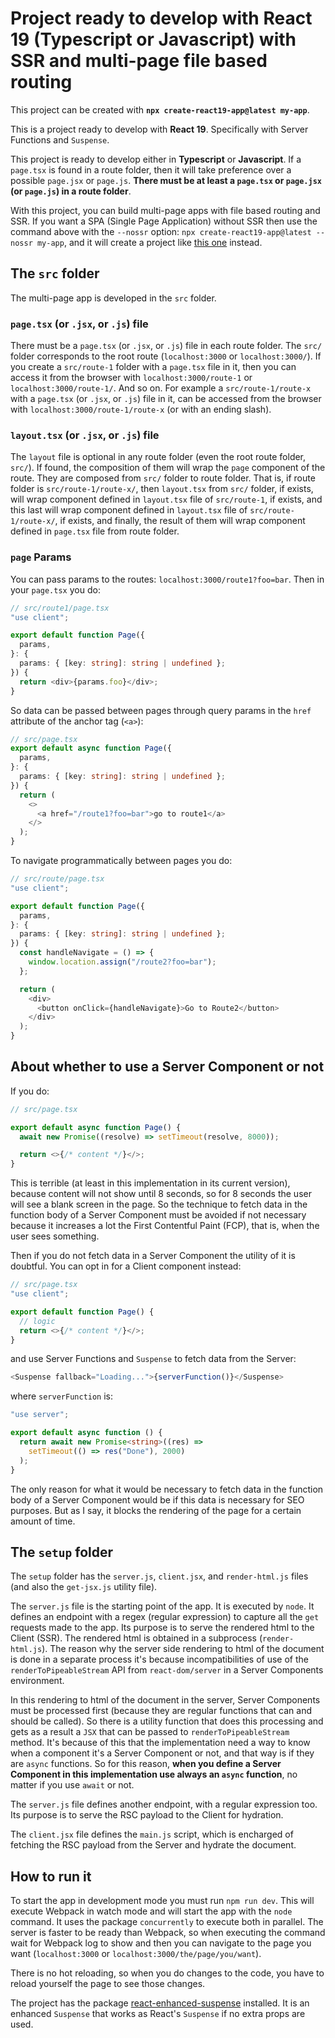 # Project ready to develop with React 19 (Typescript or Javascript) with SSR and multi-page file based routing

This project can be created with **`npx create-react19-app@latest my-app`**.

This is a project ready to develop with **React 19**. Specifically with Server Functions and `Suspense`.

This project is ready to develop either in **Typescript** or **Javascript**. If a `page.tsx` is found in a route folder, then it will take preference over a possible `page.jsx` or `page.js`. **There must be at least a `page.tsx` or `page.jsx` (or `page.js`) in a route folder**.

With this project, you can build multi-page apps with file based routing and SSR. If you want a SPA (Single Page Application) without SSR then use the command above with the `--nossr` option: `npx create-react19-app@latest --nossr my-app`, and it will create a project like [this one](https://github.com/roggc/react19) instead.

## The `src` folder

The multi-page app is developed in the `src` folder.

### `page.tsx` (or `.jsx`, or `.js`) file

There must be a `page.tsx` (or `.jsx`, or `.js`) file in each route folder. The `src/` folder corresponds to the root route (`localhost:3000` or `localhost:3000/`). If you create a `src/route-1` folder with a `page.tsx` file in it, then you can access it from the browser with `localhost:3000/route-1` or `localhost:3000/route-1/`. And so on. For example a `src/route-1/route-x` with a `page.tsx` (or `.jsx`, or `.js`) file in it, can be accessed from the browser with `localhost:3000/route-1/route-x` (or with an ending slash).

### `layout.tsx` (or `.jsx`, or `.js`) file

The `layout` file is optional in any route folder (even the root route folder, `src/`). If found, the composition of them will wrap the `page` component of the route. They are composed from `src/` folder to route folder. That is, if route folder is `src/route-1/route-x/`, then `layout.tsx` from `src/` folder, if exists, will wrap component defined in `layout.tsx` file of `src/route-1`, if exists, and this last will wrap component defined in `layout.tsx` file of `src/route-1/route-x/`, if exists, and finally, the result of them will wrap component defined in `page.tsx` file from route folder.

### `page` Params

You can pass params to the routes: `localhost:3000/route1?foo=bar`. Then in your `page.tsx` you do:

```typescript
// src/route1/page.tsx
"use client";

export default function Page({
  params,
}: {
  params: { [key: string]: string | undefined };
}) {
  return <div>{params.foo}</div>;
}
```

So data can be passed between pages through query params in the `href` attribute of the anchor tag (`<a>`):

```typescript
// src/page.tsx
export default async function Page({
  params,
}: {
  params: { [key: string]: string | undefined };
}) {
  return (
    <>
      <a href="/route1?foo=bar">go to route1</a>
    </>
  );
}
```

To navigate programmatically between pages you do:

```typescript
// src/route/page.tsx
"use client";

export default function Page({
  params,
}: {
  params: { [key: string]: string | undefined };
}) {
  const handleNavigate = () => {
    window.location.assign("/route2?foo=bar");
  };

  return (
    <div>
      <button onClick={handleNavigate}>Go to Route2</button>
    </div>
  );
}
```

## About whether to use a Server Component or not

If you do:

```typescript
// src/page.tsx

export default async function Page() {
  await new Promise((resolve) => setTimeout(resolve, 8000));

  return <>{/* content */}</>;
}
```

This is terrible (at least in this implementation in its current version), because content will not show until 8 seconds, so for 8 seconds the user will see a blank screen in the page. So the technique to fetch data in the function body of a Server Component must be avoided if not necessary because it increases a lot the First Contentful Paint (FCP), that is, when the user sees something.

Then if you do not fetch data in a Server Component the utility of it is doubtful. You can opt in for a Client component instead:

```typescript
// src/page.tsx
"use client";

export default function Page() {
  // logic
  return <>{/* content */}</>;
}
```

and use Server Functions and `Suspense` to fetch data from the Server:

```typescript
<Suspense fallback="Loading...">{serverFunction()}</Suspense>
```

where `serverFunction` is:

```typescript
"use server";

export default async function () {
  return await new Promise<string>((res) =>
    setTimeout(() => res("Done"), 2000)
  );
}
```

The only reason for what it would be necessary to fetch data in the function body of a Server Component would be if this data is necessary for SEO purposes. But as I say, it blocks the rendering of the page for a certain amount of time.

## The `setup` folder

The `setup` folder has the `server.js`, `client.jsx`, and `render-html.js` files (and also the `get-jsx.js` utility file).

The `server.js` file is the starting point of the app. It is executed by `node`. It defines an endpoint with a regex (regular expression) to capture all the `get` requests made to the app. Its purpose is to serve the rendered html to the Client (SSR). The rendered html is obtained in a subprocess (`render-html.js`). The reason why the server side rendering to html of the document is done in a separate process it's because incompatibilities of use of the `renderToPipeableStream` API from `react-dom/server` in a Server Components environment.

In this rendering to html of the document in the server, Server Components must be processed first (because they are regular functions that can and should be called). So there is a utility function that does this processing and gets as a result a `JSX` that can be passed to `renderToPipeableStream` method. It's because of this that the implementation need a way to know when a component it's a Server Component or not, and that way is if they are `async` functions. So for this reason, **when you define a Server Component in this implementation use always an `async` function**, no matter if you use `await` or not.

The `server.js` file defines another endpoint, with a regular expression too. Its purpose is to serve the RSC payload to the Client for hydration.

The `client.jsx` file defines the `main.js` script, which is encharged of fetching the RSC payload from the Server and hydrate the document.

## How to run it

To start the app in development mode you must run `npm run dev`. This will execute Webpack in watch mode and will start the app with the `node` command. It uses the package `concurrently` to execute both in parallel. The server is faster to be ready than Webpack, so when executing the command wait for Webpack log to show and then you can navigate to the page you want (`localhost:3000` or `localhost:3000/the/page/you/want`).

There is no hot reloading, so when you do changes to the code, you have to reload yourself the page to see those changes.

The project has the package [react-enhanced-suspense](https://www.npmjs.com/package/react-enhanced-suspense) installed. It is an enhanced `Suspense` that works as React's `Suspense` if no extra props are used.
